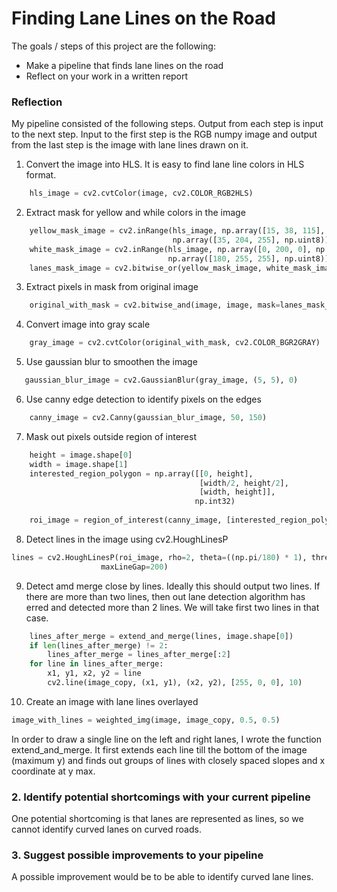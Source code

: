 # **Finding Lane Lines on the Road** 


The goals / steps of this project are the following:
* Make a pipeline that finds lane lines on the road
* Reflect on your work in a written report


### Reflection

My pipeline consisted of the following steps. Output from each step is input to the next step. Input to the first step is the RGB numpy image and output from the last step is the image with lane lines drawn on it.

1. Convert the image into HLS. It is easy to find lane line colors in HLS format.
```python
  	hls_image = cv2.cvtColor(image, cv2.COLOR_RGB2HLS)
```
2. Extract mask for yellow and while colors in the image
```python 
    yellow_mask_image = cv2.inRange(hls_image, np.array([15, 38, 115], np.uint8),
                                    np.array([35, 204, 255], np.uint8))
    white_mask_image = cv2.inRange(hls_image, np.array([0, 200, 0], np.uint8),
                                   np.array([180, 255, 255], np.uint8))
    lanes_mask_image = cv2.bitwise_or(yellow_mask_image, white_mask_image)
```
3. Extract pixels in mask from original image
```python 
	original_with_mask = cv2.bitwise_and(image, image, mask=lanes_mask_image)
```
4. Convert image into gray scale
```python 
    gray_image = cv2.cvtColor(original_with_mask, cv2.COLOR_BGR2GRAY)
```
5. Use gaussian blur to smoothen the image
```python 
   gaussian_blur_image = cv2.GaussianBlur(gray_image, (5, 5), 0)
```
6. Use canny edge detection to identify pixels on the edges
```python 
	canny_image = cv2.Canny(gaussian_blur_image, 50, 150)
```
7. Mask out pixels outside region of interest
```python 
	height = image.shape[0]
    width = image.shape[1]
    interested_region_polygon = np.array([[0, height],
                                          [width/2, height/2],
                                          [width, height]],
                                         np.int32)
    
    roi_image = region_of_interest(canny_image, [interested_region_polygon])
```
8. Detect lines in the image using cv2.HoughLinesP
```python 
lines = cv2.HoughLinesP(roi_image, rho=2, theta=((np.pi/180) * 1), threshold=50, minLineLength=50,
                    maxLineGap=200)
```
9. Detect amd merge close by lines. Ideally this should output two lines. If there are more than two lines, then out lane detection algorithm has erred and detected more than 2 lines. We will take first two lines in that case.
```python 
	lines_after_merge = extend_and_merge(lines, image.shape[0])
    if len(lines_after_merge) != 2:
        lines_after_merge = lines_after_merge[:2]
    for line in lines_after_merge:
        x1, y1, x2, y2 = line
        cv2.line(image_copy, (x1, y1), (x2, y2), [255, 0, 0], 10)
```
10. Create an image with lane lines overlayed
```python 
image_with_lines = weighted_img(image, image_copy, 0.5, 0.5)
```
In order to draw a single line on the left and right lanes, I wrote the function extend_and_merge. It first extends each line till the bottom of the image (maximum y) and finds out groups of lines with closely spaced slopes and x coordinate at y max.


### 2. Identify potential shortcomings with your current pipeline
One potential shortcoming is that lanes are represented as lines, so we cannot identify curved lanes on curved roads.

### 3. Suggest possible improvements to your pipeline

A possible improvement would be to be able to identify curved lane lines.
